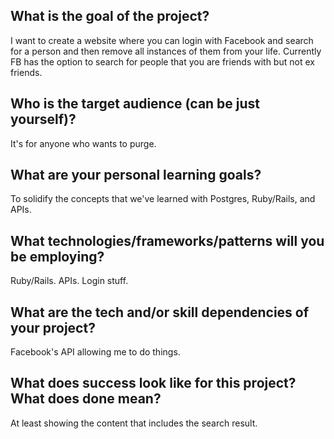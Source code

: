 ## What is the goal of the project?
I want to create a website where you can login with Facebook and search for a person and then remove all instances of them from your life. Currently FB has the option to search for people that you are friends with but not ex friends.

## Who is the target audience (can be just yourself)?
It's for anyone who wants to purge.

## What are your personal learning goals?
To solidify the concepts that we've learned with Postgres, Ruby/Rails, and APIs. 

## What technologies/frameworks/patterns will you be employing?
Ruby/Rails. APIs. Login stuff.

## What are the tech and/or skill dependencies of your project?
Facebook's API allowing me to do things.

## What does success look like for this project? What does done mean?
At least showing the content that includes the search result.
